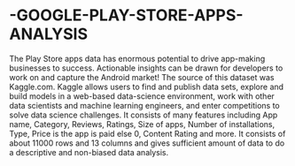 # -GOOGLE-PLAY-STORE-APPS-ANALYSIS
The Play Store apps data has enormous potential to drive app-making businesses to success. Actionable insights can be drawn for developers to work on and capture the Android market! The source of this dataset was Kaggle.com. Kaggle allows users to find and publish data sets, explore and build models in a web-based data-science environment, work with other data scientists and machine learning engineers, and enter competitions to solve data science challenges. It consists of many features including App name, Category, Reviews, Ratings, Size of apps, Number of installations, Type, Price is the app is paid else 0, Content Rating and more. It consists of about 11000 rows and 13 columns and gives sufficient amount of data to do a descriptive and non-biased data analysis.
